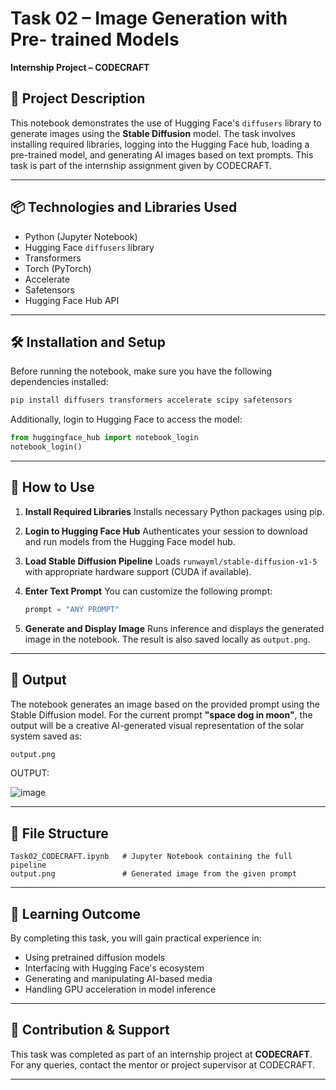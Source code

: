 # Task 02 – Image Generation with Pre- trained Models

**Internship Project – CODECRAFT**

## 📄 Project Description

This notebook demonstrates the use of Hugging Face's `diffusers` library to generate images using the **Stable Diffusion** model. The task involves installing required libraries, logging into the Hugging Face hub, loading a pre-trained model, and generating AI images based on text prompts. This task is part of the internship assignment given by CODECRAFT.

---

## 📦 Technologies and Libraries Used

* Python (Jupyter Notebook)
* Hugging Face `diffusers` library
* Transformers
* Torch (PyTorch)
* Accelerate
* Safetensors
* Hugging Face Hub API

---

## 🛠️ Installation and Setup

Before running the notebook, make sure you have the following dependencies installed:

```bash
pip install diffusers transformers accelerate scipy safetensors
```

Additionally, login to Hugging Face to access the model:

```python
from huggingface_hub import notebook_login
notebook_login()
```

---

## 🚀 How to Use

1. **Install Required Libraries**
   Installs necessary Python packages using pip.

2. **Login to Hugging Face Hub**
   Authenticates your session to download and run models from the Hugging Face model hub.

3. **Load Stable Diffusion Pipeline**
   Loads `runwayml/stable-diffusion-v1-5` with appropriate hardware support (CUDA if available).

4. **Enter Text Prompt**
   You can customize the following prompt:

   ```python
   prompt = "ANY PROMPT"
   ```

5. **Generate and Display Image**
   Runs inference and displays the generated image in the notebook. The result is also saved locally as `output.png`.

---

## 📸 Output

The notebook generates an image based on the provided prompt using the Stable Diffusion model. For the current prompt **"space dog in moon"**, the output will be a creative AI-generated visual representation of the solar system saved as:

```bash
output.png
```
OUTPUT:

![image](https://github.com/user-attachments/assets/a25a4b8a-5f1d-4a3b-a38f-26021ad33773)

---

## 📁 File Structure

```
Task02_CODECRAFT.ipynb   # Jupyter Notebook containing the full pipeline
output.png               # Generated image from the given prompt
```

---

## 🧠 Learning Outcome

By completing this task, you will gain practical experience in:

* Using pretrained diffusion models
* Interfacing with Hugging Face's ecosystem
* Generating and manipulating AI-based media
* Handling GPU acceleration in model inference

---

## 🤝 Contribution & Support

This task was completed as part of an internship project at **CODECRAFT**.
For any queries, contact the mentor or project supervisor at CODECRAFT.

---
